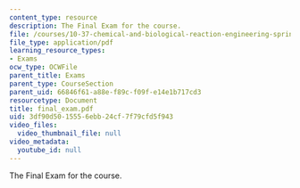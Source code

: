 ```yaml
---
content_type: resource
description: The Final Exam for the course.
file: /courses/10-37-chemical-and-biological-reaction-engineering-spring-2007/3df90d5015556ebb24cf7f79cfd5f943_final_exam.pdf
file_type: application/pdf
learning_resource_types:
- Exams
ocw_type: OCWFile
parent_title: Exams
parent_type: CourseSection
parent_uid: 66846f61-a88e-f89c-f09f-e14e1b717cd3
resourcetype: Document
title: final_exam.pdf
uid: 3df90d50-1555-6ebb-24cf-7f79cfd5f943
video_files:
  video_thumbnail_file: null
video_metadata:
  youtube_id: null
---
```

The Final Exam for the course.

